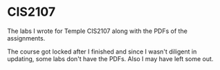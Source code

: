 # CIS2107

The labs I wrote for Temple CIS2107 along with the PDFs of the assignments.

The course got locked after I finished and since I wasn't diligent in updating, some labs don't have the PDFs.  Also I may have left some out.
